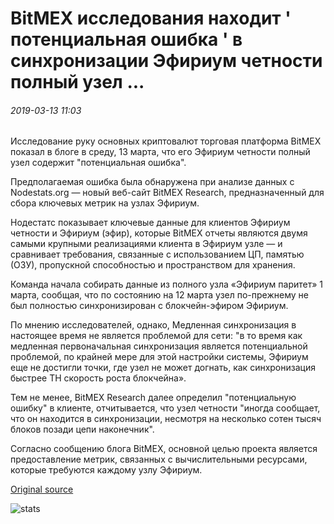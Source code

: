 # BitMEX исследования находит ' потенциальная ошибка ' в синхронизации Эфириум четности полный узел ...

###### 2019-03-13 11:03

Исследование руку основных криптовалют торговая платформа BitMEX показал в блоге в среду, 13 марта, что его Эфириум четности полный узел содержит "потенциальная ошибка".

Предполагаемая ошибка была обнаружена при анализе данных с Nodestats.org — новый веб-сайт BitMEX Research, предназначенный для сбора ключевых метрик на узлах Эфириум.

Нодестатс показывает ключевые данные для клиентов Эфириум четности и Эфириум (эфир), которые BitMEX отчеты являются двумя самыми крупными реализациями клиента в Эфириум узле — и сравнивает требования, связанные с использованием ЦП, памятью (ОЗУ), пропускной способностью и пространством для хранения.

Команда начала собирать данные из полного узла «Эфириум паритет» 1 марта, сообщая, что по состоянию на 12 марта узел по-прежнему не был полностью синхронизирован с блокчейн-эфиром Эфириум.

По мнению исследователей, однако, Медленная синхронизация в настоящее время не является проблемой для сети: "в то время как медленная первоначальная синхронизация является потенциальной проблемой, по крайней мере для этой настройки системы, Эфириум еще не достигли точки, где узел не может догнать, как синхронизация быстрее TH скорость роста блокчейна».

Тем не менее, BitMEX Research далее определил "потенциальную ошибку" в клиенте, отчитывается, что узел четности "иногда сообщает, что он находится в синхронизации, несмотря на несколько сотен тысяч блоков позади цепи наконечник".

Согласно сообщению блога BitMEX, основной целью проекта является предоставление метрик, связанных с вычислительными ресурсами, которые требуются каждому узлу Эфириум.

[Original source](https://cointelegraph.com/news/bitmex-research-finds-potential-bug-in-syncing-of-ethereum-parity-full-node)

![stats](https://c.statcounter.com/11760860/0/a89fa40b/1/ "stats")